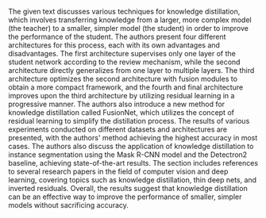 The given text discusses various techniques for knowledge distillation, which involves transferring knowledge from a larger, more complex model (the teacher) to a smaller, simpler model (the student) in order to improve the performance of the student. The authors present four different architectures for this process, each with its own advantages and disadvantages. The first architecture supervises only one layer of the student network according to the review mechanism, while the second architecture directly generalizes from one layer to multiple layers. The third architecture optimizes the second architecture with fusion modules to obtain a more compact framework, and the fourth and final architecture improves upon the third architecture by utilizing residual learning in a progressive manner. The authors also introduce a new method for knowledge distillation called FusionNet, which utilizes the concept of residual learning to simplify the distillation process. The results of various experiments conducted on different datasets and architectures are presented, with the authors' method achieving the highest accuracy in most cases. The authors also discuss the application of knowledge distillation to instance segmentation using the Mask R-CNN model and the Detectron2 baseline, achieving state-of-the-art results. The section includes references to several research papers in the field of computer vision and deep learning, covering topics such as knowledge distillation, thin deep nets, and inverted residuals. Overall, the results suggest that knowledge distillation can be an effective way to improve the performance of smaller, simpler models without sacrificing accuracy.
